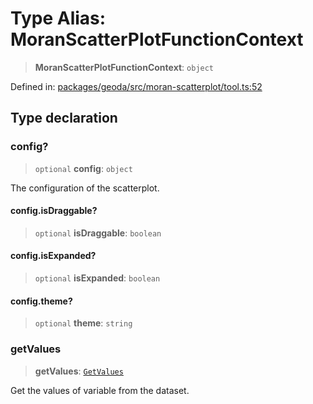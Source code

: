 # Type Alias: MoranScatterPlotFunctionContext

> **MoranScatterPlotFunctionContext**: `object`

Defined in: [packages/geoda/src/moran-scatterplot/tool.ts:52](https://github.com/GeoDaCenter/openassistant/blob/36f516b8229288259590b2d9dab3b10cbfc3cbfd/packages/geoda/src/moran-scatterplot/tool.ts#L52)

## Type declaration

### config?

> `optional` **config**: `object`

The configuration of the scatterplot.

#### config.isDraggable?

> `optional` **isDraggable**: `boolean`

#### config.isExpanded?

> `optional` **isExpanded**: `boolean`

#### config.theme?

> `optional` **theme**: `string`

### getValues

> **getValues**: [`GetValues`](GetValues.md)

Get the values of variable from the dataset.

